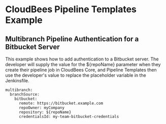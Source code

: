 # CloudBees Pipeline Templates Example
## Multibranch Pipeline Authentication for a Bitbucket Server

This example shows how to add authentication to a Bitbucket server. The developer will supply the value for the ${repoName} parameter when they create their pipeline job in CloudBees Core, and Pipeline Templates then use the developer's value to replace the placeholder variable in the Jenkinsfile.

````
multibranch:
  branchSource:
    bitbucket:
      remote: https://bitbucket.example.com
      repoOwner: myCompany
      repository: ${repoName}
      credentialsId: my-team-bitbucket-credentials
````

